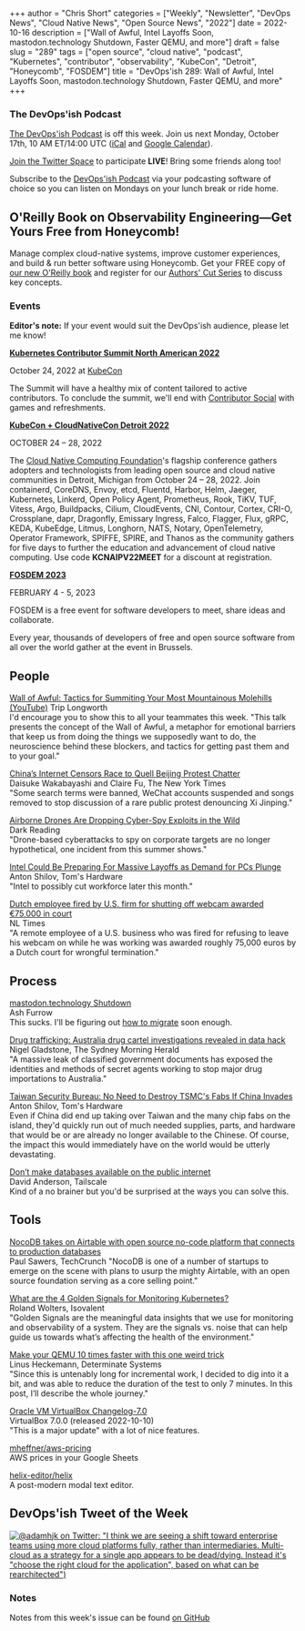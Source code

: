 +++
author = "Chris Short"
categories = ["Weekly", "Newsletter", "DevOps News", "Cloud Native News", "Open Source News", "2022"]
date = 2022-10-16
description = ["Wall of Awful, Intel Layoffs Soon, mastodon.technology Shutdown, Faster QEMU, and more"]
draft = false
slug = "289"
tags = ["open source", "cloud native", "podcast", "Kubernetes", "contributor", "observability", "KubeCon", "Detroit", "Honeycomb", "FOSDEM"]
title = "DevOps'ish 289: Wall of Awful, Intel Layoffs Soon, mastodon.technology Shutdown, Faster QEMU, and more"
+++

### The DevOps'ish Podcast

[The DevOps'ish Podcast](https://devopsish.com/podcast/) is off this week. Join us next Monday, October 17th, 10 AM ET/14:00 UTC ([iCal](https://devopsi.sh/iCal) and [Google Calendar](https://devopsi.sh/GCal)).

[Join the Twitter Space](https://twitter.com/i/spaces/1OyKAVmZekqGb) to participate **LIVE**! 
Bring some friends along too!

Subscribe to the [DevOps'ish Podcast](https://anchor.fm/devopsish) via your podcasting software of choice so you can listen on Mondays on your lunch break or ride home.

## O'Reilly Book on Observability Engineering—Get Yours Free from Honeycomb!

Manage complex cloud-native systems, improve customer experiences, and build & run better software using Honeycomb. Get your FREE copy of [our new O'Reilly book](https://info.honeycomb.io/observability-engineering-oreilly-book-2022?utm_source=devopsish&utm_medium=newsletter&utm_campaign=oreilly_book_observability_engineering_2022&utm_id=oreillybook2022&utm_content=2113) and register for our [Authors' Cut Series](https://www.honeycomb.io/oreilly-observability-engineering/?utm_source=devopsish&utm_medium=newsletter&utm_campaign=oreilly_authors_cut_series_2022&utm_id=oreillyauthorscut&utm_content=2112) to discuss key concepts.

### Events

**Editor's note:** If your event would suit the DevOps'ish audience, please let me know!

[**Kubernetes Contributor Summit North American 2022**](https://www.kubernetes.dev/events/2022/kcsna/)

October 24, 2022 at [KubeCon](https://events.linuxfoundation.org/kubecon-cloudnativecon-north-america/?utm_source=devopsish)

The Summit will have a healthy mix of content tailored to active contributors. To conclude the summit, we'll end with [Contributor Social](https://www.kubernetes.dev/events/2022/kcsna/social) with games and refreshments.

[**KubeCon + CloudNativeCon Detroit 2022**](https://events.linuxfoundation.org/kubecon-cloudnativecon-north-america/?utm_source=devopsish)  

OCTOBER 24 – 28, 2022

The [Cloud Native Computing Foundation](http://cncf.io/)'s flagship conference gathers adopters and technologists from leading open source and cloud native communities in Detroit, Michigan from October 24 – 28, 2022. Join containerd, CoreDNS, Envoy, etcd, Fluentd, Harbor, Helm, Jaeger, Kubernetes, Linkerd, Open Policy Agent, Prometheus, Rook, TiKV, TUF, Vitess, Argo, Buildpacks, Cilium, CloudEvents, CNI, Contour, Cortex, CRI-O, Crossplane, dapr, Dragonfly, Emissary Ingress, Falco, Flagger, Flux, gRPC, KEDA, KubeEdge, Litmus, Longhorn, NATS, Notary, OpenTelemetry, Operator Framework, SPIFFE, SPIRE, and Thanos as the community gathers for five days to further the education and advancement of cloud native computing. Use code **KCNAIPV22MEET** for a discount at registration.

[**FOSDEM 2023**](https://fosdem.org/2023/)

FEBRUARY 4 - 5, 2023

FOSDEM is a free event for software developers to meet, share ideas and collaborate.

Every year, thousands of developers of free and open source software from all over the world gather at the event in Brussels.

## People

[Wall of Awful: Tactics for Summiting Your Most Mountainous Molehills (YouTube)](https://www.youtube.com/watch?v=NMXHPolTyaM)
Trip Longworth  
I'd encourage you to show this to all your teammates this week. "This talk presents the concept of the Wall of Awful, a metaphor for emotional barriers that keep us from doing the things we supposedly want to do, the neuroscience behind these blockers, and tactics for getting past them and to your goal."

[China’s Internet Censors Race to Quell Beijing Protest Chatter](https://www.nytimes.com/2022/10/14/world/asia/china-internet-protest-xi-jinping.html)  
Daisuke Wakabayashi and Claire Fu, The New York Times  
"Some search terms were banned, WeChat accounts suspended and songs removed to stop discussion of a rare public protest denouncing Xi Jinping."

[Airborne Drones Are Dropping Cyber-Spy Exploits in the Wild](https://www.darkreading.com/threat-intelligence/drones-cyber-spy-exploits-in-the-wild)  
Dark Reading  
"Drone-based cyberattacks to spy on corporate targets are no longer hypothetical, one incident from this summer shows."

[Intel Could Be Preparing For Massive Layoffs as Demand for PCs Plunge](https://www.tomshardware.com/news/intel-massive-layoffs-2022)  
Anton Shilov, Tom's Hardware  
"Intel to possibly cut workforce later this month."

[Dutch employee fired by U.S. firm for shutting off webcam awarded €75,000 in court](https://nltimes.nl/2022/10/09/dutch-employee-fired-us-firm-shutting-webcam-awarded-eu75000-court)  
NL Times  
"A remote employee of a U.S. business who was fired for refusing to leave his webcam on while he was working was awarded roughly 75,000 euros by a Dutch court for wrongful termination."

## Process

[mastodon.technology Shutdown](https://ashfurrow.com/blog/mastodon-technology-shutdown/)  
Ash Furrow  
This sucks. I'll be figuring out [how to migrate](https://codingitwrong.com/2022/10/10/migrating-a-mastodon-account.html) soon enough.

[Drug trafficking: Australia drug cartel investigations revealed in data hack](https://www.smh.com.au/national/secret-agents-targeting-drug-cartels-in-australia-exposed-in-data-hack-20221004-p5bmzg.html)  
Nigel Gladstone, The Sydney Morning Herald  
"A massive leak of classified government documents has exposed the identities and methods of secret agents working to stop major drug importations to Australia."

[Taiwan Security Bureau: No Need to Destroy TSMC's Fabs If China Invades](https://www.tomshardware.com/news/taiwan-security-bureau-no-need-to-destroy-tsmcs-fabs-if-china-invades)  
Anton Shilov, Tom's Hardware  
Even if China did end up taking over Taiwan and the many chip fabs on the island, they'd quickly run out of much needed supplies, parts, and hardware that would be or are already no longer available to the Chinese. Of course, the impact this would immediately have on the world would be utterly devastating.

[Don’t make databases available on the public internet](https://tailscale.com/blog/introducing-pgproxy/)  
David Anderson, Tailscale  
Kind of a no brainer but you'd be surprised at the ways you can solve this.

## Tools

[NocoDB takes on Airtable with open source no-code platform that connects to production databases](https://techcrunch.com/2022/10/11/nocodb-takes-on-airtable-with-open-source-no-code-database-that-works-with-production-data/)  
Paul Sawers, TechCrunch
"NocoDB is one of a number of startups to emerge on the scene with plans to usurp the mighty Airtable, with an open source foundation serving as a core selling point."

[What are the 4 Golden Signals for Monitoring Kubernetes?](https://isovalent.com/blog/post/what-are-the-4-golden-signals-for-monitoring-kubernetes/)  
Roland Wolters, Isovalent  
"Golden Signals are the meaningful data insights that we use for monitoring and observability of a system. They are the signals vs. noise that can help guide us towards what’s affecting the health of the environment."

[Make your QEMU 10 times faster with this one weird trick](https://determinate.systems/posts/qemu-fix)  
Linus Heckemann, Determinate Systems  
"Since this is untenably long for incremental work, I decided to dig into it a bit, and was able to reduce the duration of the test to only 7 minutes. In this post, I’ll describe the whole journey."

[Oracle VM VirtualBox Changelog-7.0](https://www.virtualbox.org/wiki/Changelog-7.0)  
VirtualBox 7.0.0 (released 2022-10-10)  
"This is a major update" with a lot of nice features.

[mheffner/aws-pricing](https://github.com/mheffner/aws-pricing)  
AWS prices in your Google Sheets

[helix-editor/helix](https://github.com/helix-editor/helix)  
A post-modern modal text editor.

## DevOps'ish Tweet of the Week

[![@adamhjk on Twitter: "I think we are seeing a shift toward enterprise teams using more cloud platforms fully, rather than intermediaries. Multi-cloud as a strategy for a single app appears to be dead/dying. Instead it's "choose the right cloud for the application", based on what can be rearchitected")](https://shortcdn.com/devopsish/289-devopsish-post-of-the-week.webp)](https://twitter.com/adamhjk/status/1580241259376975872)

### Notes

Notes from this week's issue can be found [on GitHub](https://github.com/chris-short/devopsish.com/blob/main/content/post/289/notes.md?utm_source=devopsish)
